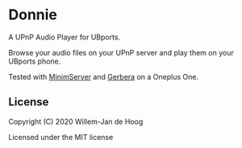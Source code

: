 # Donnie

A UPnP Audio Player for UBports.

Browse your audio files on your UPnP server and play them on your UBports phone.

Tested with [MinimServer](https://minimserver.com/) and [Gerbera](https://gerbera.io/) on a Oneplus One.


## License

Copyright (C) 2020  Willem-Jan de Hoog

Licensed under the MIT license
